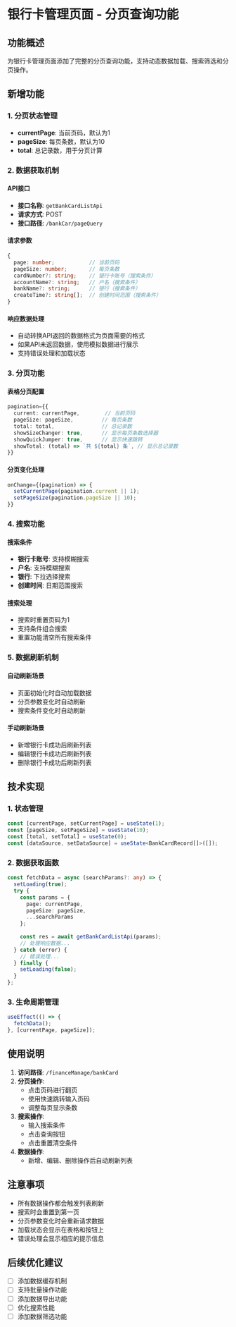# 银行卡管理页面 - 分页查询功能

## 功能概述

为银行卡管理页面添加了完整的分页查询功能，支持动态数据加载、搜索筛选和分页操作。

## 新增功能

### 1. 分页状态管理
- **currentPage**: 当前页码，默认为1
- **pageSize**: 每页条数，默认为10
- **total**: 总记录数，用于分页计算

### 2. 数据获取机制

#### API接口
- **接口名称**: `getBankCardListApi`
- **请求方式**: POST
- **接口路径**: `/bankCar/pageQuery`

#### 请求参数
```typescript
{
  page: number;           // 当前页码
  pageSize: number;       // 每页条数
  cardNumber?: string;    // 银行卡账号（搜索条件）
  accountName?: string;   // 户名（搜索条件）
  bankName?: string;      // 银行（搜索条件）
  createTime?: string[];  // 创建时间范围（搜索条件）
}
```

#### 响应数据处理
- 自动转换API返回的数据格式为页面需要的格式
- 如果API未返回数据，使用模拟数据进行展示
- 支持错误处理和加载状态

### 3. 分页功能

#### 表格分页配置
```typescript
pagination={{
  current: currentPage,        // 当前页码
  pageSize: pageSize,         // 每页条数
  total: total,               // 总记录数
  showSizeChanger: true,      // 显示每页条数选择器
  showQuickJumper: true,      // 显示快速跳转
  showTotal: (total) => `共 ${total} 条`, // 显示总记录数
}}
```

#### 分页变化处理
```typescript
onChange={(pagination) => {
  setCurrentPage(pagination.current || 1);
  setPageSize(pagination.pageSize || 10);
}}
```

### 4. 搜索功能

#### 搜索条件
- **银行卡账号**: 支持模糊搜索
- **户名**: 支持模糊搜索
- **银行**: 下拉选择搜索
- **创建时间**: 日期范围搜索

#### 搜索处理
- 搜索时重置页码为1
- 支持条件组合搜索
- 重置功能清空所有搜索条件

### 5. 数据刷新机制

#### 自动刷新场景
- 页面初始化时自动加载数据
- 分页参数变化时自动刷新
- 搜索条件变化时自动刷新

#### 手动刷新场景
- 新增银行卡成功后刷新列表
- 编辑银行卡成功后刷新列表
- 删除银行卡成功后刷新列表

## 技术实现

### 1. 状态管理
```typescript
const [currentPage, setCurrentPage] = useState(1);
const [pageSize, setPageSize] = useState(10);
const [total, setTotal] = useState(0);
const [dataSource, setDataSource] = useState<BankCardRecord[]>([]);
```

### 2. 数据获取函数
```typescript
const fetchData = async (searchParams?: any) => {
  setLoading(true);
  try {
    const params = {
      page: currentPage,
      pageSize: pageSize,
      ...searchParams
    };
    
    const res = await getBankCardListApi(params);
    // 处理响应数据...
  } catch (error) {
    // 错误处理...
  } finally {
    setLoading(false);
  }
};
```

### 3. 生命周期管理
```typescript
useEffect(() => {
  fetchData();
}, [currentPage, pageSize]);
```

## 使用说明

1. **访问路径**: `/financeManage/bankCard`
2. **分页操作**:
   - 点击页码进行翻页
   - 使用快速跳转输入页码
   - 调整每页显示条数
3. **搜索操作**:
   - 输入搜索条件
   - 点击查询按钮
   - 点击重置清空条件
4. **数据操作**:
   - 新增、编辑、删除操作后自动刷新列表

## 注意事项

- 所有数据操作都会触发列表刷新
- 搜索时会重置到第一页
- 分页参数变化时会重新请求数据
- 加载状态会显示在表格和按钮上
- 错误处理会显示相应的提示信息

## 后续优化建议

- [ ] 添加数据缓存机制
- [ ] 支持批量操作功能
- [ ] 添加数据导出功能
- [ ] 优化搜索性能
- [ ] 添加数据筛选功能 